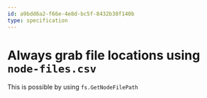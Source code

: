 ```yaml
---
id: a9bdd6a2-f66e-4e8d-bc5f-8432b38f140b
type: specification
---
```


# Always grab file locations using `node-files.csv`

This is possible by using `fs.GetNodeFilePath`
